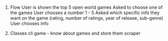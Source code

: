 1) Flow
  User is shown the top 5 open world games
  Asked to choose one of the games
  User chooses a number 1 - 5
  Asked which specific info they want on the game (rating, number of ratings, year of release, sub-genre)
  User chooses info
  
2) Classes
  cli
  game - know about games and store them
  scraper
  
  
